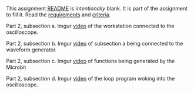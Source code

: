 This assignment [README](README.md) is _intentionally_ blank. It is part of the assignment to fill it. Read the [requirements](requirements.md) and [criteria](criteria.md).

Part 2, subsection a. Imgur [video](https://imgur.com/a/HzCuyRR) of the workstation connected to the oscilloscope.

Part 2, subsection b. Imgur [video](https://imgur.com/a/rWE1h2B) of subsection a being connected to the waveform generator.

Part 2, subsection c. Imgur [video](https://imgur.com/a/4ZN2v9V) of functions being generated by the Microbit

Part 2, subsection d. Imgur [video](https://imgur.com/a/iWFsLy8) of the loop program woking into the oscilloscope.
